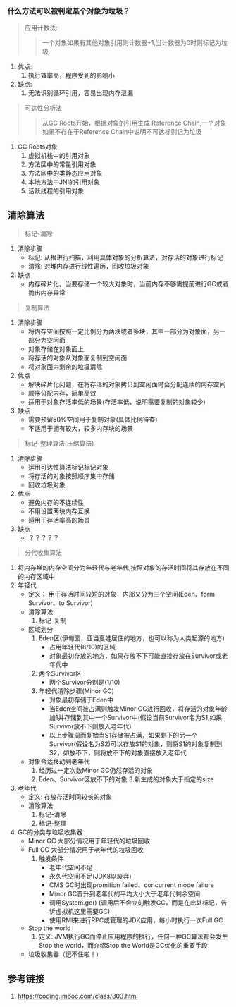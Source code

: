 ### 什么方法可以被判定某个对象为垃圾？
> 应用计数法:
>> 一个对象如果有其他对象引用则计数器+1,当计数器为0时则标记为垃圾

1. 优点:
    1. 执行效率高，程序受到的影响小
2. 缺点: 
    1. 无法识别循环引用，容易出现内存泄漏
> 可达性分析法
>> 从GC Roots开始，根据对象的引用生成 Reference Chain,一个对象如果不存在于Reference Chain中说明不可达标则记为垃圾
1. GC Roots对象
    1. 虚拟机栈中的引用对象
    2. 方法区中的常量引用对象
    3. 方法区中的类静态应用对象
    4. 本地方法中JNI的引用对象
    5. 活跃线程的引用对象 
## 清除算法
> 标记-清除
1. 清除步骤
    * 标记: 从根进行扫描，利用具体对象的分析算法，对存活的对象进行标记
    * 清除: 对堆内存进行线性遍历，回收垃圾对象
2. 缺点
   *  内存碎片化，当要存储一个较大对象时，当前内存不够需提前进行GC或者抛出内存异常
> 复制算法
1. 清除步骤
    * 将内存空间按照一定比例分为两块或者多块，其中一部分为对象面，另一部分为空闲面
    * 对象存储在对象面上
    * 将存活的对象从对象面复制到空闲面
    * 将对象面内剩余的垃圾清除
2. 优点 
    * 解决碎片化问题，在将存活的对象拷贝到空闲面时会分配连续的内存空间
    * 顺序分配内存，简单高效
    * 适用于对象存活率低的场景(存活率低，说明需要复制的对象较少)
3. 缺点
    * 需要预留50%空间用于复制对象(具体比例待查)
    * 不适用于拥有较大，较多内存块的场景
> 标记-整理算法(压缩算法)
1. 清除步骤
    * 运用可达性算法标记标记对象
    * 将存活的对象按照顺序集中存储
    * 回收垃圾对象
2. 优点
    * 避免内存的不连续性
    * 不用设置两块内存互换
    * 适用于存活率高的场景
3. 缺点
    * ？？？？？
> 分代收集算法
1. 将内存堆的内存空间分为年轻代与老年代,按照对象的存活时间将其存放在不同的内存区域中
2. 年轻代
    * 定义； 用于存活时间较短的对象，内部又分为三个空间(Eden、form Survivor、to Survivor)
    * 清除算法
        1. 标记-复制
    * 区域划分
        1. Eden区(伊甸园，亚当夏娃居住的地方，也可以称为人类起源的地方)
            * 占用年轻代(8/10)的区域  
            * 对象最初存放的地方，如果存放不下可能直接存放在Survivor或老年代中
        2. 两个Survivor区
            * 两个Survivor分别是(1/10)
        3. 年轻代清除步骤(Minor GC)
            * 对象最初存储于Eden中
            * 当Eden空间被占满则触发Minor GC进行回收，将存活的对象年龄加1并存储到其中一个Survivor中(假设当前Survivor名为S1,如果Survivor放不下则放入老年代)
            * 以上步骤周而复始当S1存储被占满，如果剩下的另一个Survivor(假设名为S2)可以存放S1的对象，则将S1的对象复制到S2，如放不下，则将放不下的对象直接放入老年代
    * 对象合适移动到老年代
        1. 经历过一定次数Minor GC仍然存活的对象
        2. Eden、Survivor区放不下的对象
        3.新生成的对象大于指定的size
3. 老年代
    * 定义: 存放存活时间较长的对象
    * 清除算法
        1. 标记-清除
        2. 标记-整理
1. GC的分类与垃圾收集器
    * Minor GC 大部分情况用于年轻代的垃圾回收
    * Full GC 大部分情况用于老年代的垃圾回收
        1. 触发条件
            * 老年代空间不足
            * 永久代空间不足(JDK8以废弃)
            * CMS GC时出现promition failed、concurrent mode failure
            * Minor GC晋升到老年代的平均大小大于老年代剩余空间
            * 调用System.gc() (调用后不会立刻触发GC，而是在此处标记，告诉虚拟机这里需要GC)
            * 使用RMI来进行RPC或管理的JDK应用，每小时执行一次Full GC
    * Stop the world
        1. 定义: JVM执行GC而停止应用程序的执行，任何一种GC算法都会发生Stop the world，而介绍Stop the World是GC优化的重要手段
    * 垃圾收集器（记不住啦！)      
    
## 参考链接
1. https://coding.imooc.com/class/303.html      




